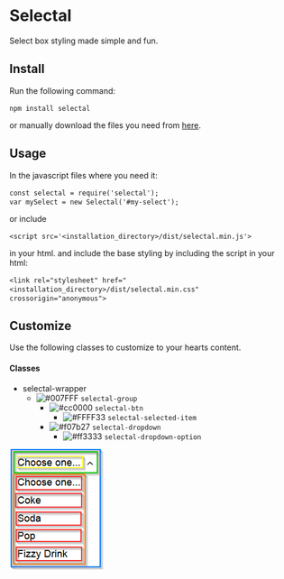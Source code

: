 # Selectal
Select box styling made simple and fun.

## Install
Run the following command:
```
npm install selectal
```

or manually download the files you need from [here](https://github.com/Kovee98/selectal/releases "Releases").

## Usage
In the javascript files where you need it:
```
const selectal = require('selectal');
var mySelect = new Selectal('#my-select');
```
or include
```
<script src='<installation_directory>/dist/selectal.min.js'>
```
in your html.
and include the base styling by including the script in your html:
```
<link rel="stylesheet" href="<installation_directory>/dist/selectal.min.css" crossorigin="anonymous">
```

## Customize
Use the following classes to customize to your hearts content.

#### Classes
* selectal-wrapper
	* ![#007FFF](https://placehold.it/15/007FFF/000000?text=+) `selectal-group`
		* ![#cc0000](https://placehold.it/15/cc0000/000000?text=+) `selectal-btn`
			* ![#FFFF33](https://placehold.it/15/FFFF33/000000?text=+) `selectal-selected-item`
		* ![#f07b27](https://placehold.it/15/f07b27/000000?text=+) `selectal-dropdown`
			* ![#ff3333](https://placehold.it/15/ff3333/000000?text=+) `selectal-dropdown-option`
			
![alt styling_diagram.png](https://github.com/Kovee98/selectal/blob/develop/styling_diagram.png)
